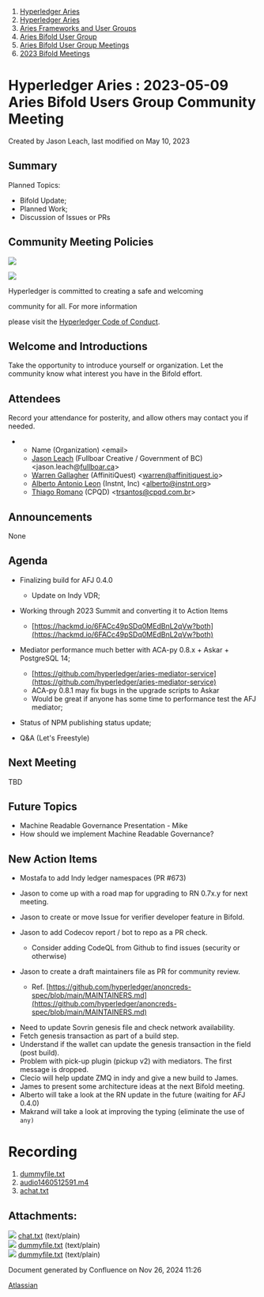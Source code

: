 1. [Hyperledger Aries](index.html)
2. [Hyperledger Aries](Hyperledger-Aries_18481154.html)
3. [Aries Frameworks and User Groups](Aries-Frameworks-and-User-Groups_18481290.html)
4. [Aries Bifold User Group](Aries-Bifold-User-Group_18490719.html)
5. [Aries Bifold User Group Meetings](Aries-Bifold-User-Group-Meetings_18490725.html)
6. [2023 Bifold Meetings](2023-Bifold-Meetings_18517232.html)

# Hyperledger Aries : 2023-05-09 Aries Bifold Users Group Community Meeting

Created by Jason Leach, last modified on May 10, 2023

## Summary

Planned Topics:

- Bifold Update;
- Planned Work;
- Discussion of Issues or PRs

## Community Meeting Policies

![](https://wiki.hyperledger.org/download/attachments/29034696/Antitrustnotice.png?version=1&modificationDate=1581695654000&api=v2)

![](https://wiki.hyperledger.org/download/attachments/2392771/welcome.png?version=2&modificationDate=1572450107000&api=v2)

Hyperledger is committed to creating a safe and welcoming

community for all. For more information

please visit the [Hyperledger Code of Conduct](https://lf-hyperledger.atlassian.net/wiki/display/HYP/Hyperledger+Code+of+Conduct).

## Welcome and Introductions

Take the opportunity to introduce yourself or organization. Let the community know what interest you have in the Bifold effort.

## Attendees

Record your attendance for posterity, and allow others may contact you if needed.

- - Name (Organization) &lt;email&gt;
  - [Jason Leach](https://lf-hyperledger.atlassian.net/wiki/people/557058:f6688130-fee2-4c0a-a611-b8623f0d7f57?ref=confluence) (Fullboar Creative / Government of BC) &lt;jason.leach@[fullboar.ca](http://fullboar.ca)&gt;
  - [Warren Gallagher](https://lf-hyperledger.atlassian.net/wiki/people/557058:98b910cc-1131-4987-bc79-b6c4681c64ab?ref=confluence) (AffinitiQuest) &lt;warren@affinitiquest.io&gt;
  - [Alberto Antonio Leon](https://lf-hyperledger.atlassian.net/wiki/people/6308ef06f63ba4d04a134cf5?ref=confluence) (Instnt, Inc) &lt;alberto@instnt.org&gt;
  - [Thiago Romano](https://lf-hyperledger.atlassian.net/wiki/people/5e88fb65c8077c0c1f234124?ref=confluence) (CPQD) &lt;trsantos@cpqd.com.br&gt;

## Announcements

None

## Agenda

- Finalizing build for AFJ 0.4.0
  
  - Update on Indy VDR;
- Working through 2023 Summit and converting it to Action Items
  
  - [https://hackmd.io/6FACc49pSDq0MEdBnL2qVw?both](https://hackmd.io/6FACc49pSDq0MEdBnL2qVw?both)
- Mediator performance much better with ACA-py 0.8.x + Askar + PostgreSQL 14;
  
  - [https://github.com/hyperledger/aries-mediator-service](https://github.com/hyperledger/aries-mediator-service)
  - ACA-py 0.8.1 may fix bugs in the upgrade scripts to Askar
  - Would be great if anyone has some time to performance test the AFJ mediator;
- Status of NPM publishing status update;
- Q&amp;A (Let's Freestyle)

## Next Meeting

TBD

## Future Topics

- Machine Readable Governance Presentation - Mike
- How should we implement Machine Readable Governance?

## New Action Items

- Mostafa to add Indy ledger namespaces (PR #673)
- Jason to come up with a road map for upgrading to RN 0.7x.y for next meeting.
- Jason to create or move Issue for verifier developer feature in Bifold.
- Jason to add Codecov report / bot to repo as a PR check.
  
  - Consider adding CodeQL from Github to find issues (security or otherwise)

<!--THE END-->

- Jason to create a draft maintainers file as PR for community review.
  
  - Ref. [https://github.com/hyperledger/anoncreds-spec/blob/main/MAINTAINERS.md](https://github.com/hyperledger/anoncreds-spec/blob/main/MAINTAINERS.md)

<!--THE END-->

- Need to update Sovrin genesis file and check network availability.
- Fetch genesis transaction as part of a build step.
- Understand if the wallet can update the genesis transaction in the field (post build).
- Problem with pick-up plugin (pickup v2) with mediators. The first message is dropped.
- Clecio will help update ZMQ in indy and give a new build to James.
- James to present some architecture ideas at the next Bifold meeting.
- Alberto will take a look at the RN update in the future (waiting for AFJ 0.4.0)
- Makrand will take a look at improving the typing (eliminate the use of `any)`

# Recording

1. [dummyfile.txt](#)
2. [audio1460512591.m4](#)
3. [a](#)[chat.txt](attachments/18504886/18518055.txt)

## Attachments:

![](images/icons/bullet_blue.gif) [chat.txt](attachments/18504886/18518055.txt) (text/plain)  
![](images/icons/bullet_blue.gif) [dummyfile.txt](attachments/18504886/18518053.txt) (text/plain)  
![](images/icons/bullet_blue.gif) [dummyfile.txt](attachments/18504886/18518054.txt) (text/plain)

Document generated by Confluence on Nov 26, 2024 11:26

[Atlassian](http://www.atlassian.com/)
